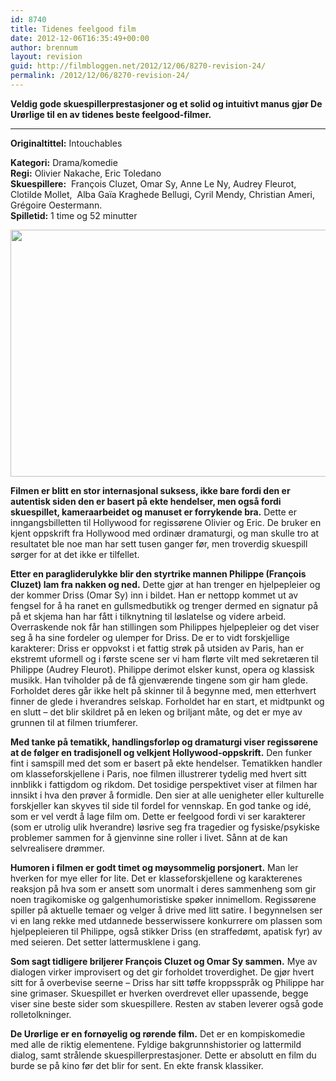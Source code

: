 ```yaml
---
id: 8740
title: Tidenes feelgood film
date: 2012-12-06T16:35:49+00:00
author: brennum
layout: revision
guid: http://filmbloggen.net/2012/12/06/8270-revision-24/
permalink: /2012/12/06/8270-revision-24/
---
```

**Veldig gode skuespillerprestasjoner og et solid og intuitivt manus gjør De Urørlige til en av tidenes beste feelgood-filmer.**  
****

**<!--more-->Originaltittel:** Intouchables

  
**Kategori:** Drama/komedie  
**Regi:** Olivier Nakache, Eric Toledano  
**Skuespillere:**  François Cluzet, Omar Sy, Anne Le Ny, Audrey Fleurot,  Clotilde Mollet,  Alba Gaïa Kraghede Bellugi, Cyril Mendy, Christian Ameri,  Grégoire Oestermann.  
**Spilletid:** 1 time og 52 minutter

<a href="http://filmbloggen.net/?attachment_id=8325" rel="attachment wp-att-8325"><img class="alignnone size-large wp-image-8325" src="http://filmbloggen.net/wp-content/uploads//2012/12/Intouch2-620x395.jpg" alt="" width="620" height="395" /></a>

**Filmen er blitt en stor internasjonal suksess, ikke bare fordi den er autentisk siden den er basert på ekte hendelser, men også fordi skuespillet, kameraarbeidet og manuset er forrykende bra.** Dette er inngangsbilletten til Hollywood for regissørene Olivier og Eric. De bruker en kjent oppskrift fra Hollywood med ordinær dramaturgi, og man skulle tro at resultatet ble noe man har sett tusen ganger før, men troverdig skuespill sørger for at det ikke er tilfellet.

**Etter en paragliderulykke blir den styrtrike mannen Philippe (François Cluzet) lam fra nakken og ned.** Dette gjør at han trenger en hjelpepleier og der kommer Driss (Omar Sy) inn i bildet. Han er nettopp kommet ut av fengsel for å ha ranet en gullsmedbutikk og trenger dermed en signatur på på et skjema han har fått i tilknytning til løslatelse og videre arbeid. Overraskende nok får han stillingen som Philippes hjelpepleier og det viser seg å ha sine fordeler og ulemper for Driss. De er to vidt forskjellige karakterer: Driss er oppvokst i et fattig strøk på utsiden av Paris, han er ekstremt uformell og i første scene ser vi ham flørte vilt med sekretæren til Philippe (Audrey Fleurot). Philippe derimot elsker kunst, opera og klassisk musikk. Han tviholder på de få gjenværende tingene som gir ham glede. Forholdet deres går ikke helt på skinner til å begynne med, men etterhvert finner de glede i hverandres selskap. Forholdet har en start, et midtpunkt og en slutt &#8211; det blir skildret på en leken og briljant måte, og det er mye av grunnen til at filmen triumferer.

**Med tanke på tematikk, handlingsforløp og dramaturgi viser regissørene at de følger en tradisjonell og velkjent Hollywood-oppskrift.** Den funker fint i samspill med det som er basert på ekte hendelser. Tematikken handler om klasseforskjellene i Paris, noe filmen illustrerer tydelig med hvert sitt innblikk i fattigdom og rikdom. Det tosidige perspektivet viser at filmen har innsikt i hva den prøver å formidle. Den sier at alle uenigheter eller kulturelle forskjeller kan skyves til side til fordel for vennskap. En god tanke og idé, som er vel verdt å lage film om. Dette er feelgood fordi vi ser karakterer (som er utrolig ulik hverandre) løsrive seg fra tragedier og fysiske/psykiske problemer sammen for å gjenvinne sine roller i livet. Sånn at de kan selvrealisere drømmer.

**Humoren i filmen er godt timet og møysommelig porsjonert.** Man ler hverken for mye eller for lite. Det er klasseforskjellene og karakterenes reaksjon på hva som er ansett som unormalt i deres sammenheng som gir noen tragikomiske og galgenhumoristiske spøker innimellom. Regissørene spiller på aktuelle temaer og velger å drive med litt satire. I begynnelsen ser vi en lang rekke med utdannede besserwissere konkurrere om plassen som hjelpepleieren til Philippe, også stikker Driss (en straffedømt, apatisk fyr) av med seieren. Det setter lattermusklene i gang.

**Som sagt tidligere briljerer François Cluzet og Omar Sy sammen.** Mye av dialogen virker improvisert og det gir forholdet troverdighet. De gjør hvert sitt for å overbevise seerne &#8211; Driss har sitt tøffe kroppsspråk og Philippe har sine grimaser. Skuespillet er hverken overdrevet eller upassende, begge viser sine beste sider som skuespillere. Resten av staben leverer også gode rolletolkninger.

**De Urørlige er en fornøyelig og rørende film.** Det er en kompiskomedie med alle de riktig elementene. Fyldige bakgrunnshistorier og lattermild dialog, samt strålende skuespillerprestasjoner. Dette er absolutt en film du burde se på kino før det blir for sent. En ekte fransk klassiker.